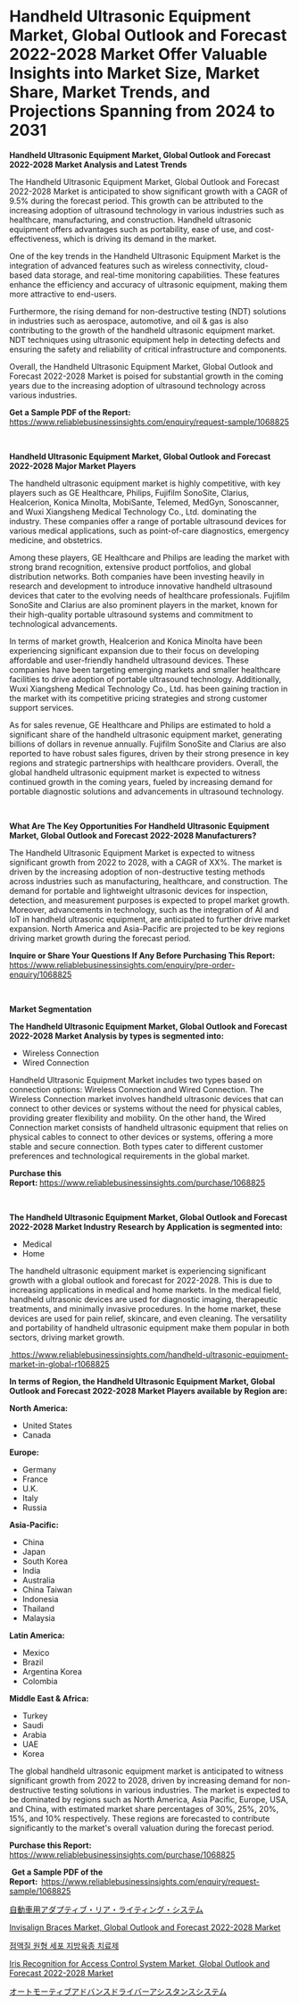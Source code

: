 <p><h1>Handheld Ultrasonic Equipment Market, Global Outlook and Forecast 2022-2028 Market Offer Valuable Insights into Market Size, Market Share, Market Trends, and Projections Spanning from 2024 to 2031</h1></p><p><strong>Handheld Ultrasonic Equipment Market, Global Outlook and Forecast 2022-2028 Market Analysis and Latest Trends</strong></p>
<p><p>The Handheld Ultrasonic Equipment Market, Global Outlook and Forecast 2022-2028 Market is anticipated to show significant growth with a CAGR of 9.5% during the forecast period. This growth can be attributed to the increasing adoption of ultrasound technology in various industries such as healthcare, manufacturing, and construction. Handheld ultrasonic equipment offers advantages such as portability, ease of use, and cost-effectiveness, which is driving its demand in the market.</p><p>One of the key trends in the Handheld Ultrasonic Equipment Market is the integration of advanced features such as wireless connectivity, cloud-based data storage, and real-time monitoring capabilities. These features enhance the efficiency and accuracy of ultrasonic equipment, making them more attractive to end-users.</p><p>Furthermore, the rising demand for non-destructive testing (NDT) solutions in industries such as aerospace, automotive, and oil & gas is also contributing to the growth of the handheld ultrasonic equipment market. NDT techniques using ultrasonic equipment help in detecting defects and ensuring the safety and reliability of critical infrastructure and components.</p><p>Overall, the Handheld Ultrasonic Equipment Market, Global Outlook and Forecast 2022-2028 Market is poised for substantial growth in the coming years due to the increasing adoption of ultrasound technology across various industries.</p></p>
<p><strong>Get a Sample PDF of the Report:&nbsp;</strong> <a href="https://www.reliablebusinessinsights.com/enquiry/request-sample/1068825">https://www.reliablebusinessinsights.com/enquiry/request-sample/1068825</a></p>
<p>&nbsp;</p>
<p><strong>Handheld Ultrasonic Equipment Market, Global Outlook and Forecast 2022-2028 Major Market Players</strong></p>
<p><p>The handheld ultrasonic equipment market is highly competitive, with key players such as GE Healthcare, Philips, Fujifilm SonoSite, Clarius, Healcerion, Konica Minolta, MobiSante, Telemed, MedGyn, Sonoscanner, and Wuxi Xiangsheng Medical Technology Co., Ltd. dominating the industry. These companies offer a range of portable ultrasound devices for various medical applications, such as point-of-care diagnostics, emergency medicine, and obstetrics.</p><p>Among these players, GE Healthcare and Philips are leading the market with strong brand recognition, extensive product portfolios, and global distribution networks. Both companies have been investing heavily in research and development to introduce innovative handheld ultrasound devices that cater to the evolving needs of healthcare professionals. Fujifilm SonoSite and Clarius are also prominent players in the market, known for their high-quality portable ultrasound systems and commitment to technological advancements.</p><p>In terms of market growth, Healcerion and Konica Minolta have been experiencing significant expansion due to their focus on developing affordable and user-friendly handheld ultrasound devices. These companies have been targeting emerging markets and smaller healthcare facilities to drive adoption of portable ultrasound technology. Additionally, Wuxi Xiangsheng Medical Technology Co., Ltd. has been gaining traction in the market with its competitive pricing strategies and strong customer support services.</p><p>As for sales revenue, GE Healthcare and Philips are estimated to hold a significant share of the handheld ultrasonic equipment market, generating billions of dollars in revenue annually. Fujifilm SonoSite and Clarius are also reported to have robust sales figures, driven by their strong presence in key regions and strategic partnerships with healthcare providers. Overall, the global handheld ultrasonic equipment market is expected to witness continued growth in the coming years, fueled by increasing demand for portable diagnostic solutions and advancements in ultrasound technology.</p></p>
<p>&nbsp;</p>
<p><strong>What Are The Key Opportunities For Handheld Ultrasonic Equipment Market, Global Outlook and Forecast 2022-2028 Manufacturers?</strong></p>
<p><p>The Handheld Ultrasonic Equipment Market is expected to witness significant growth from 2022 to 2028, with a CAGR of XX%. The market is driven by the increasing adoption of non-destructive testing methods across industries such as manufacturing, healthcare, and construction. The demand for portable and lightweight ultrasonic devices for inspection, detection, and measurement purposes is expected to propel market growth. Moreover, advancements in technology, such as the integration of AI and IoT in handheld ultrasonic equipment, are anticipated to further drive market expansion. North America and Asia-Pacific are projected to be key regions driving market growth during the forecast period.</p></p>
<p><strong>Inquire or Share Your Questions If Any Before Purchasing This Report:</strong> <a href="https://www.reliablebusinessinsights.com/enquiry/pre-order-enquiry/1068825">https://www.reliablebusinessinsights.com/enquiry/pre-order-enquiry/1068825</a></p>
<p>&nbsp;</p>
<p><strong>Market Segmentation</strong></p>
<p><strong>The Handheld Ultrasonic Equipment Market, Global Outlook and Forecast 2022-2028 Market Analysis by types is segmented into:</strong></p>
<p><ul><li>Wireless Connection</li><li>Wired Connection</li></ul></p>
<p><p>Handheld Ultrasonic Equipment Market includes two types based on connection options: Wireless Connection and Wired Connection. The Wireless Connection market involves handheld ultrasonic devices that can connect to other devices or systems without the need for physical cables, providing greater flexibility and mobility. On the other hand, the Wired Connection market consists of handheld ultrasonic equipment that relies on physical cables to connect to other devices or systems, offering a more stable and secure connection. Both types cater to different customer preferences and technological requirements in the global market.</p></p>
<p><strong>Purchase this Report:&nbsp;</strong><a href="https://www.reliablebusinessinsights.com/purchase/1068825">https://www.reliablebusinessinsights.com/purchase/1068825</a></p>
<p>&nbsp;</p>
<p><strong>The Handheld Ultrasonic Equipment Market, Global Outlook and Forecast 2022-2028 Market Industry Research by Application is segmented into:</strong></p>
<p><ul><li>Medical</li><li>Home</li></ul></p>
<p><p>The handheld ultrasonic equipment market is experiencing significant growth with a global outlook and forecast for 2022-2028. This is due to increasing applications in medical and home markets. In the medical field, handheld ultrasonic devices are used for diagnostic imaging, therapeutic treatments, and minimally invasive procedures. In the home market, these devices are used for pain relief, skincare, and even cleaning. The versatility and portability of handheld ultrasonic equipment make them popular in both sectors, driving market growth.</p></p>
<p><a href="https://www.reliablebusinessinsights.com/handheld-ultrasonic-equipment-market-in-global-r1068825">&nbsp;https://www.reliablebusinessinsights.com/handheld-ultrasonic-equipment-market-in-global-r1068825</a></p>
<p><strong>In terms of Region, the Handheld Ultrasonic Equipment Market, Global Outlook and Forecast 2022-2028 Market Players available by Region are:</strong></p>
<p>
    <p> <strong> North America: </strong>
        <ul>
            <li>United States</li>
            <li>Canada</li>
        </ul>
        </p> 
    <p> <strong> Europe: </strong>
        <ul>
            <li>Germany</li>
            <li>France</li>
            <li>U.K.</li>
            <li>Italy</li>
            <li>Russia</li>
        </ul>
        </p> 
    <p> <strong> Asia-Pacific: </strong>
        <ul>
            <li>China</li>
            <li>Japan</li>
            <li>South Korea</li>
            <li>India</li>
            <li>Australia</li>
            <li>China Taiwan</li>
            <li>Indonesia</li>
            <li>Thailand</li>
            <li>Malaysia</li>
        </ul>
        </p> 
    <p> <strong> Latin America: </strong>
        <ul>
            <li>Mexico</li>
            <li>Brazil</li>
            <li>Argentina Korea</li>
            <li>Colombia</li>
        </ul>
        </p> 
    <p> <strong> Middle East & Africa: </strong>
        <ul>
            <li>Turkey</li>
            <li>Saudi</li>
            <li>Arabia</li>
            <li>UAE</li>
            <li>Korea</li>
        </ul>
    </p>
    </p>
<p><p>The global handheld ultrasonic equipment market is anticipated to witness significant growth from 2022 to 2028, driven by increasing demand for non-destructive testing solutions in various industries. The market is expected to be dominated by regions such as North America, Asia Pacific, Europe, USA, and China, with estimated market share percentages of 30%, 25%, 20%, 15%, and 10% respectively. These regions are forecasted to contribute significantly to the market's overall valuation during the forecast period.</p></p>
<p><strong>Purchase this Report: </strong><a href="https://www.reliablebusinessinsights.com/purchase/1068825">https://www.reliablebusinessinsights.com/purchase/1068825</a></p>
<p>&nbsp;<strong>Get a Sample PDF of the Report:&nbsp;&nbsp;</strong><a href="https://www.reliablebusinessinsights.com/enquiry/request-sample/1068825">https://www.reliablebusinessinsights.com/enquiry/request-sample/1068825</a></p>
<p><strong></strong></p>
<p><p><a href="https://github.com/kegley4963/Market-Research-Report-List-1/blob/main/769612985549.md">自動車用アダプティブ・リア・ライティング・システム</a></p><p><a href="https://github.com/AndreanneHane2023/Market-Research-Report-List-1/blob/main/invisalign-braces-market-global-outlook-and-forecast-2022-2028-market.md">Invisalign Braces Market, Global Outlook and Forecast 2022-2028 Market</a></p><p><a href="https://medium.com/@morrisassin8795/%EC%A7%80%EC%84%B1-%EC%9B%90%ED%98%95-%EC%84%B8%ED%8F%AC-%EC%A7%80%EB%B0%A9%EC%9C%A1%EC%A2%85-%EC%95%BD%EB%AC%BC-%EC%8B%9C%EC%9E%A5-%EC%8B%9C%EC%9E%A5-cagr-%EC%8B%9C%EC%9E%A5-%ED%8A%B8%EB%A0%8C%EB%93%9C-%EB%B0%8F-%EC%84%B1%EC%9E%A5-%EC%A0%84%EB%9E%B5%EC%97%90-%EB%8C%80%ED%95%9C-%ED%86%B5%EC%B0%B0%EB%A0%A5-8a88953c8498">점액질 원형 세포 지방육종 치료제</a></p><p><a href="https://github.com/RyleeBauch2023/Market-Research-Report-List-1/blob/main/iris-recognition-for-access-control-system-market-global-outlook-and-forecast-2022-2028-market.md">Iris Recognition for Access Control System Market, Global Outlook and Forecast 2022-2028 Market</a></p><p><a href="https://github.com/FrancoWeber2023/Market-Research-Report-List-1/blob/main/386965085550.md">オートモーティブアドバンスドライバーアシスタンスシステム</a></p></p>
